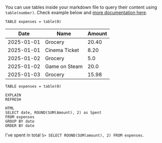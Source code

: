 You can use tables inside your markdown file to query their content using `table(number)`. Check example below and [more documentation here](https://hypersphere.blog/sql-seal/query-markdown-tables.html).


```sqlseal
TABLE expenses = table(0)
```

| Date       | Name          | Amount |
| ---------- | ------------- | ------ |
| 2025-01-01 | Grocery       | 20.40  |
| 2025-01-01 | Cinema Ticket | 8.20   |
| 2025-01-02 | Grocery       | 5.0    |
| 2025-01-02 | Game on Steam | 20.0   |
| 2025-01-03 | Grocery       | 15.98  |

```sqlseal
TABLE expenses = table(0)

EXPLAIN
REFRESH

HTML
SELECT date, ROUND(SUM(Amount), 2) as Spent
FROM expenses
GROUP BY date
ORDER BY date
```


I've spent in total `S> SELECT ROUND(SUM(amount), 2) FROM expenses`.


